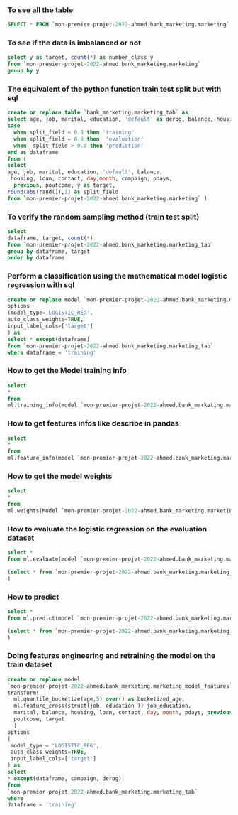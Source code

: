 
### To see all the table 

``` sql
SELECT * FROM `mon-premier-projet-2022-ahmed.bank_marketing.marketing`
```

### To see if the data is imbalanced or not 
``` sql
select y as target, count(*) as number_class_y
from `mon-premier-projet-2022-ahmed.bank_marketing.marketing`
group by y
```

### The equivalent of the python function train test split but with sql 
``` sql 
create or replace table `bank_marketing.marketing_tab` as
select age, job, marital, education, 'default' as derog, balance, housing, loan, contact, day,month, campaign, pdays, previous, poutcome, target,
case 
  when split_field < 0.8 then 'training'
  when split_field = 0.8 then  'evaluation'
  when  split_field > 0.8 then 'prediction'
end as dataframe
from ( 
select 
age, job, marital, education, 'default', balance,
 housing, loan, contact, day,month, campaign, pdays,
  previous, poutcome, y as target, 
round(abs(rand()),1) as split_field
from `mon-premier-projet-2022-ahmed.bank_marketing.marketing` )
```

### To verify the random sampling method  (train test split) 
``` sql
select
dataframe, target, count(*)
from `mon-premier-projet-2022-ahmed.bank_marketing.marketing_tab`
group by dataframe, target
order by dataframe
```

### Perform a classification using the mathematical model logistic regression with sql
``` sql 
create or replace model `mon-premier-projet-2022-ahmed.bank_marketing.marketing_model`
options
(model_type='LOGISTIC_REG',
auto_class_weights=TRUE,
input_label_cols=['target']
) as 
select * except(dataframe)
from `mon-premier-projet-2022-ahmed.bank_marketing.marketing_tab`
where dataframe = 'training'
```

### How to get the Model training info
``` sql
select 
*
from 
ml.training_info(model `mon-premier-projet-2022-ahmed.bank_marketing.marketing_model`)
```

### How to get features infos like describe in pandas
``` sql
select 
* 
from 
ml.feature_info(model `mon-premier-projet-2022-ahmed.bank_marketing.marketing_model`)
```

### How to get the model weights
``` sql 
select 
*
from 
ml.weights(Model `mon-premier-projet-2022-ahmed.bank_marketing.marketing_model`)
```


### How to evaluate the logistic regression on the evaluation dataset
``` sql
select *
from ml.evaluate(model `mon-premier-projet-2022-ahmed.bank_marketing.marketing_model`,

(select * from `mon-premier-projet-2022-ahmed.bank_marketing.marketing_tab` where dataframe = 'evaluation')
)
```

### How to predict 
``` sql 
select *
from ml.predict(model `mon-premier-projet-2022-ahmed.bank_marketing.marketing_model`,

(select * from `mon-premier-projet-2022-ahmed.bank_marketing.marketing_tab` where dataframe = 'prediction')
)
```

### Doing features engineering and retraining the model on the train dataset
``` sql 
create or replace model 
`mon-premier-projet-2022-ahmed.bank_marketing.marketing_model_features`
transform(
  ml.quantile_bucketize(age,5) over() as bucketized_age,
  ml.feature_cross(struct(job, education )) job_education,
  marital, balance, housing, loan, contact, day, month, pdays, previous,
  poutcome, target
  )
options
(
 model_type = 'LOGISTIC_REG',
 auto_class_weights=TRUE,
 input_label_cols=['target']
) as
select 
* except(dataframe, campaign, derog)
from 
`mon-premier-projet-2022-ahmed.bank_marketing.marketing_tab`
where
dataframe = 'training'

```
